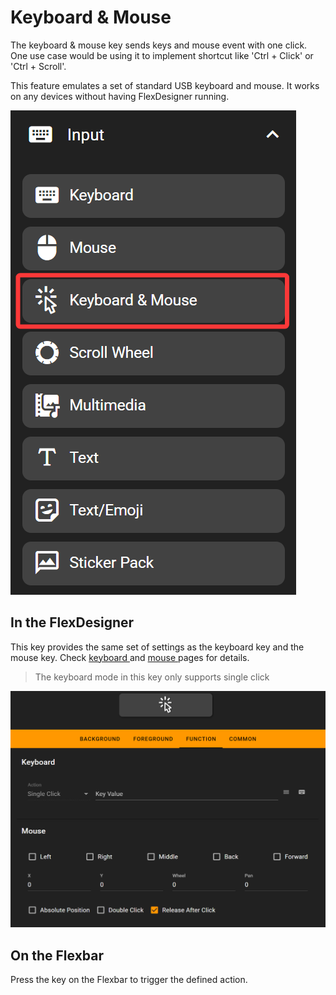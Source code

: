 # Keyboard & Mouse

The keyboard & mouse key sends keys and mouse event with one click. One use case would be using it to implement shortcut like 'Ctrl + Click' or 'Ctrl + Scroll'.

This feature emulates a set of standard USB keyboard and mouse. It works on any devices without having FlexDesigner running.

![1744983810565](image/keyboard_mouse/1744983810565.png)

## In the FlexDesigner

This key provides the same set of settings as the keyboard key and the mouse key. Check [keyboard ](./keyboard.md)and [mouse ](mouse.md)pages for details.

> The keyboard mode in this key only supports single click

![1744983863690](image/keyboard_mouse/1744983863690.png)

## On the Flexbar

Press the key on the Flexbar to trigger the defined action.
